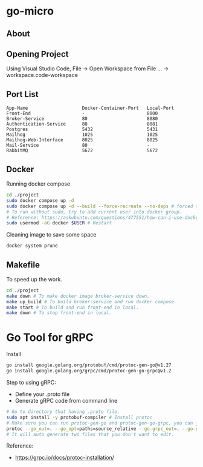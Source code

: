 # go-micro

## About

## Opening Project
Using Visual Studio Code, File -> Open Workspace from File ... -> workspace.code-workspace

## Port List
```
App-Name                    Docker-Container-Port   Local-Port
Front-End                   -                       8000
Broker-Service              80                      8080
Authentication-Service      80                      8081
Postgres                    5432                    5431
Mailhog                     1025                    1025
Mailhog-Web-Interface       8025                    8025
Mail-Service                80                      -
RabbitMQ                    5672                    5672
```

## Docker
Running docker compose
```sh
cd ./project
sudo docker compose up -d
sudo docker compose up -d --build --force-recreate --no-deps # forced to rebuild image
# To run without sudo, try to add current user into docker group.
# Reference: https://askubuntu.com/questions/477551/how-can-i-use-docker-without-sudo
sudo usermod -aG docker $USER # Restart
```
Cleaning image to save some space
```sh
docker system prune
```

## Makefile
To speed up the work.
```sh
cd ./project
make down # To make docker image broker-service down.
make up_build # To build broker-service and run docker compose.
make start # To build and run front-end in local.
make down # To stop front-end in local.
```

# Go Tool for gRPC
Install
```sh
go install google.golang.org/protobuf/cmd/protoc-gen-go@v1.27
go install google.golang.org/grpc/cmd/protoc-gen-go-grpc@v1.2
```
Step to using gRPC:
* Define your .proto file
* Generate gRPC code from command line
```sh
# Go to directory that having .proto file.
sudo apt install -y protobuf-compiler # Install protoc
# Make sure you can run protoc-gen-go and protoc-gen-go-grpc, you can just export the path.
protoc --go_out=. --go_opt=paths=source_relative --go-grpc_out=. --go-grpc_opt=paths=source_relative logs.proto
# It will auto generate two files that you don't want to edit.
```
Reference:
* https://grpc.io/docs/protoc-installation/